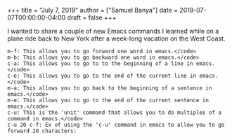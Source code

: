 +++
title = "July 7, 2019"
author = ["Samuel Banya"]
date = 2019-07-07T00:00:00-04:00
draft = false
+++

I wanted to share a couple of new Emacs commands I learned while on a plane ride back to New York
after a week-long vacation on the West Coast.

```emacs-lisp
m-f: This allows you to go forward one word in emacs.</code>
m-b: This allows you to go backward one word in emacs.</code>
c-a: This allows you to go to to the beginning of a line in emacs.</code>
c-e: This allows you to go to the end of the current line in emacs.</code>
m-a: This allows you to go back to the beginning of a sentence in emacs.</code>
m-e: This allows you to go to the end of the current sentence in emacs.</code>
c-u: This is the 'unit' command that allows you to do multiples of a command in emacs.</code>
c-u 20 c-f: Ex of using the 'c-u' command in emacs to allow you to go forward 20 characters:
```
